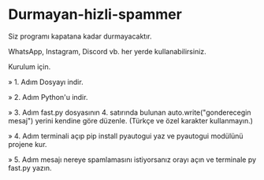 # Durmayan-hizli-spammer
Siz programı kapatana kadar durmayacaktır.

WhatsApp, Instagram, Discord vb. her yerde kullanabilirsiniz.

 Kurulum için.
 
» 1. Adım Dosyayı indir.

» 2. Adım Python'u indir.

» 3. Adım fast.py dosyasının 4. satırında bulunan auto.write("gonderecegin mesaj") yerini kendine göre düzenle. (Türkçe ve özel karakter kullanmayın.)

» 4. Adım terminali açıp pip install pyautogui yaz ve pyautogui modülünü projene kur.

» 5. Adım mesajı nereye spamlamasını istiyorsanız orayı açın ve terminale py fast.py yazın.

